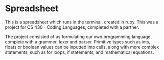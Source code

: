 # Spreadsheet

This is a spreadsheet which runs in the terminal, created in ruby. This was a project for CS 430 - Coding Languages, completed with a partner. 

The project consisted of us formulating our own programming language, complete with a grammer, lexer and parser. 
Primitive types such as ints, floats or boolean values can be inputted into cells, along with more complex statements,
such as for loops, if statements, and mathematical equations.
